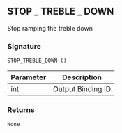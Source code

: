 ## STOP \_  TREBLE \_  DOWN

Stop ramping the treble down


### Signature

`STOP_TREBLE_DOWN ()`


| Parameter | Description |
| --- | --- |
| int | Output Binding ID |


### Returns

`None`